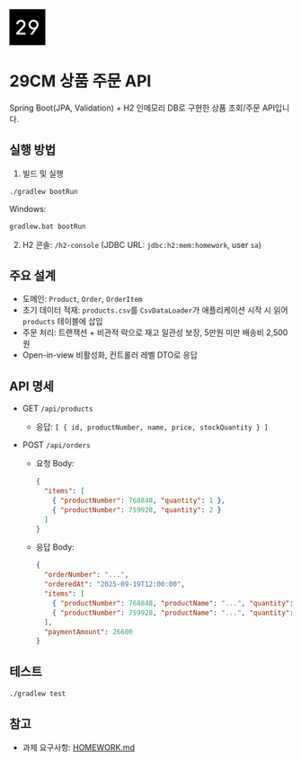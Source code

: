 <img src="./assets/logo.png" alt="drawing" width="64"/>

# 29CM 상품 주문 API

Spring Boot(JPA, Validation) + H2 인메모리 DB로 구현한 상품 조회/주문 API입니다.

## 실행 방법

1) 빌드 및 실행

```bash
./gradlew bootRun
```

Windows:

```bash
gradlew.bat bootRun
```

2) H2 콘솔: `/h2-console` (JDBC URL: `jdbc:h2:mem:homework`, user `sa`)

## 주요 설계

- 도메인: `Product`, `Order`, `OrderItem`
- 초기 데이터 적재: `products.csv`를 `CsvDataLoader`가 애플리케이션 시작 시 읽어 `products` 테이블에 삽입
- 주문 처리: 트랜잭션 + 비관적 락으로 재고 일관성 보장, 5만원 미만 배송비 2,500원
- Open-in-view 비활성화, 컨트롤러 레벨 DTO로 응답

## API 명세

- GET `/api/products`
  - 응답: `[ { id, productNumber, name, price, stockQuantity } ]`

- POST `/api/orders`
  - 요청 Body:
    ```json
    {
      "items": [
        { "productNumber": 768848, "quantity": 1 },
        { "productNumber": 759928, "quantity": 2 }
      ]
    }
    ```
  - 응답 Body:
    ```json
    {
      "orderNumber": "...",
      "orderedAt": "2025-09-19T12:00:00",
      "items": [
        { "productNumber": 768848, "productName": "...", "quantity": 1, "unitPrice": 21000 },
        { "productNumber": 759928, "productName": "...", "quantity": 2, "unitPrice": 2800 }
      ],
      "paymentAmount": 26600
    }
    ```

## 테스트

```bash
./gradlew test
```

## 참고

- 과제 요구사항: [HOMEWORK.md](HOMEWORK.md)